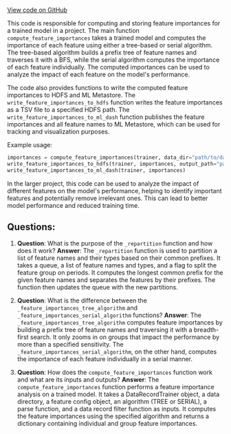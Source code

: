 [View code on GitHub](https://github.com/misbahsy/the-algorithm/twml/twml/contrib/feature_importances/feature_importances.py)

This code is responsible for computing and storing feature importances for a trained model in a project. The main function `compute_feature_importances` takes a trained model and computes the importance of each feature using either a tree-based or serial algorithm. The tree-based algorithm builds a prefix tree of feature names and traverses it with a BFS, while the serial algorithm computes the importance of each feature individually. The computed importances can be used to analyze the impact of each feature on the model's performance.

The code also provides functions to write the computed feature importances to HDFS and ML Metastore. The `write_feature_importances_to_hdfs` function writes the feature importances as a TSV file to a specified HDFS path. The `write_feature_importances_to_ml_dash` function publishes the feature importances and all feature names to ML Metastore, which can be used for tracking and visualization purposes.

Example usage:

```python
importances = compute_feature_importances(trainer, data_dir="path/to/data", feature_config=my_feature_config, algorithm="tree")
write_feature_importances_to_hdfs(trainer, importances, output_path="path/to/output")
write_feature_importances_to_ml_dash(trainer, importances)
```

In the larger project, this code can be used to analyze the impact of different features on the model's performance, helping to identify important features and potentially remove irrelevant ones. This can lead to better model performance and reduced training time.
## Questions: 
 1. **Question**: What is the purpose of the `_repartition` function and how does it work?
   **Answer**: The `_repartition` function is used to partition a list of feature names and their types based on their common prefixes. It takes a queue, a list of feature names and types, and a flag to split the feature group on periods. It computes the longest common prefix for the given feature names and separates the features by their prefixes. The function then updates the queue with the new partitions.

2. **Question**: What is the difference between the `_feature_importances_tree_algorithm` and `_feature_importances_serial_algorithm` functions?
   **Answer**: The `_feature_importances_tree_algorithm` computes feature importances by building a prefix tree of feature names and traversing it with a breadth-first search. It only zooms in on groups that impact the performance by more than a specified sensitivity. The `_feature_importances_serial_algorithm`, on the other hand, computes the importance of each feature individually in a serial manner.

3. **Question**: How does the `compute_feature_importances` function work and what are its inputs and outputs?
   **Answer**: The `compute_feature_importances` function performs a feature importance analysis on a trained model. It takes a DataRecordTrainer object, a data directory, a feature config object, an algorithm (TREE or SERIAL), a parse function, and a data record filter function as inputs. It computes the feature importances using the specified algorithm and returns a dictionary containing individual and group feature importances.